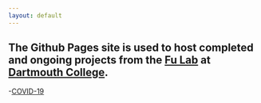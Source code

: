 ```yaml
---
layout: default
---
```


## The Github Pages site is used to host completed and ongoing projects from the [Fu Lab](https://www.dartmouth.edu/~fengfu/) at [Dartmouth College](https://home.dartmouth.edu/).

-[COVID-19](https://fudab.github.io/covid-19)
